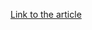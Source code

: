 [Link to the article](https://microsoft.com/security/blog/2021/02/11/web-shell-attacks-continue-to-rise/)
